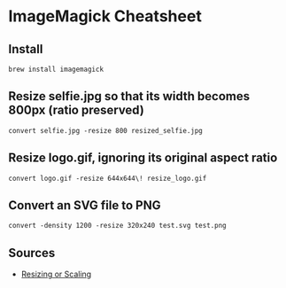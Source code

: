 # ImageMagick Cheatsheet

## Install

`brew install imagemagick`

## Resize selfie.jpg so that its width becomes 800px (ratio preserved)

`convert selfie.jpg -resize 800 resized_selfie.jpg`

## Resize logo.gif, ignoring its original aspect ratio

`convert logo.gif -resize 644x644\! resize_logo.gif`

## Convert an SVG file to PNG

`convert -density 1200 -resize 320x240 test.svg test.png`

## Sources

- [Resizing or Scaling](http://www.imagemagick.org/Usage/resize/)
